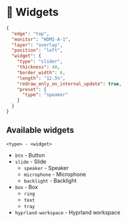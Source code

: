 # 🧱 Widgets

```json
{
  "edge": "top",
  "monitor": "HDMI-A-1",
  "layer": "overlay",
  "position": "left",
  "widget": {
    "type": "slider",
    "thickness": 40,
    "border_width": 6,
    "length": "12.5%",
    "redraw_only_on_internal_update": true,
    "preset": {
      "type": "speaker"
    }
  }
}
```

## Available widgets

`<type> - <widget>`

- `btn` - Button
- `slide` - Slide
  - `speaker` - Speaker
  - `microphone` - Microphone
  - `backlight` - Backlight
- `box` - Box
  - `ring`
  - `text`
  - `tray`
- `hyprland-workspace` - Hyprland workspace
